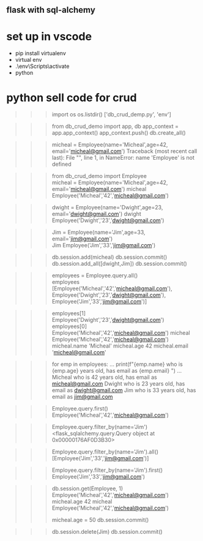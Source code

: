 ## flask with sql-alchemy

# set up in vscode

- pip install virtualenv
- virtual env
- .\env\Scripts\activate
- python


# python sell code for crud 

>>> import os
>>> os.listdir()
['db_crud_demp.py', 'env']
>>>

>>> from db_crud_demo import app, db 
>>> app_context = app.app_context()
>>> app_context.push()
>>> db.create_all()

>>> micheal = Employee(name='Micheal',age=42, email='micheal@gmail.com') 
Traceback (most recent call last):
  File "<stdin>", line 1, in <module>
NameError: name 'Employee' is not defined

 
>>> from db_crud_demo import Employee  
>>> micheal = Employee(name='Micheal',age=42, email='micheal@gmail.com')
>>> micheal
Employee('Micheal','42','micheal@gmail.com')

>>> dwight = Employee(name='Dwight',age=23, email='dwight@gmail.com') 
>>> dwight
Employee('Dwight','23','dwight@gmail.com')


>>> Jim = Employee(name='Jim',age=33, email='jim@gmail.com')          
>>> Jim
Employee('Jim','33','jim@gmail.com')

 
>>> db.session.add(micheal) 
>>> db.session.commit()
>>> db.session.add_all([dwight,Jim]) 
>>> db.session.commit()


>>> employees = Employee.query.all()    
>>> employees
[Employee('Micheal','42','micheal@gmail.com'), Employee('Dwight','23','dwight@gmail.com'), Employee('Jim','33','jim@gmail.com')]

>>> employees[1] 
Employee('Dwight','23','dwight@gmail.com')
>>> employees[0] 
Employee('Micheal','42','micheal@gmail.com')
>>> micheal
Employee('Micheal','42','micheal@gmail.com')
>>> micheal.name
'Micheal'
>>> micheal.age
42
>>> micheal.email
'micheal@gmail.com'


>>> for emp in employees:
...     print(f"{emp.name} who is {emp.age} years old, has email as {emp.email} ")
...
Micheal who is 42 years old, has email as micheal@gmail.com
Dwight who is 23 years old, has email as dwight@gmail.com
Jim who is 33 years old, has email as jim@gmail.com


>>> Employee.query.first()
Employee('Micheal','42','micheal@gmail.com')

>>> Employee.query.filter_by(name='Jim') 
<flask_sqlalchemy.query.Query object at 0x00000176AF0D3B30>

>>> Employee.query.filter_by(name='Jim').all()
[Employee('Jim','33','jim@gmail.com')]

>>> Employee.query.filter_by(name='Jim').first()
Employee('Jim','33','jim@gmail.com')

>>> db.session.get(Employee, 1) 
Employee('Micheal','42','micheal@gmail.com')
>>> micheal.age
42
>>> micheal
Employee('Micheal','42','micheal@gmail.com')
>>>
>>> 
>>> micheal.age = 50
>>> db.session.commit()


>>> db.session.delete(Jim)
>>> db.session.commit()
